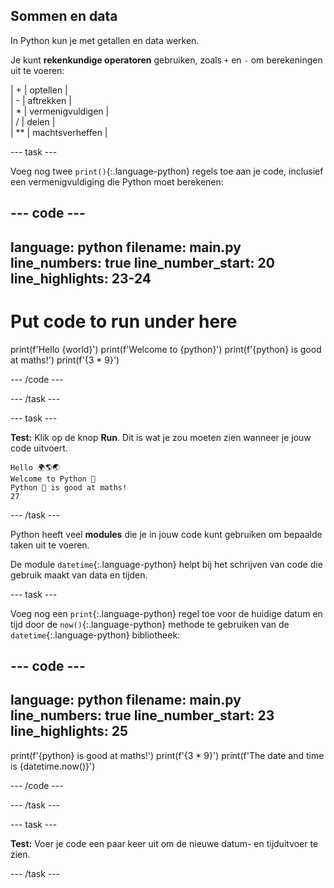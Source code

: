 ## Sommen en data

In Python kun je met getallen en data werken.

Je kunt **rekenkundige operatoren** gebruiken, zoals `+` en `-`  om berekeningen uit te voeren:

| + | optellen |   
| - | aftrekken |   
| * | vermenigvuldigen |   
| / | delen |   
| ** | machtsverheffen |


--- task ---

Voeg nog twee `print()`{:.language-python} regels toe aan je code, inclusief een vermenigvuldiging die Python moet berekenen:

--- code ---
---
language: python filename: main.py line_numbers: true line_number_start: 20
line_highlights: 23-24
---
# Put code to run under here
print(f'Hello {world}') print(f'Welcome to {python}') print(f'{python} is good at maths!') print(f'{3 * 9}')

--- /code ---

--- /task ---

--- task ---

**Test:** Klik op de knop **Run**. Dit is wat je zou moeten zien wanneer je jouw code uitvoert.

```
Hello 🌍🌎🌏
Welcome to Python 🐍
Python 🐍 is good at maths!
27
```

--- /task ---

Python heeft veel **modules** die je in jouw code kunt gebruiken om bepaalde taken uit te voeren.

De module `datetime`{:.language-python} helpt bij het schrijven van code die gebruik maakt van data en tijden.

--- task ---

Voeg nog een `print`{:.language-python} regel toe voor de huidige datum en tijd door de `now()`{:.language-python} methode te gebruiken van de `datetime`{:.language-python} bibliotheek:

--- code ---
---
language: python filename: main.py line_numbers: true line_number_start: 23
line_highlights: 25
---

print(f'{python} is good at maths!') print(f'{3 * 9}') print(f'The date and time is {datetime.now()}')

--- /code ---

--- /task ---

--- task ---

**Test:** Voer je code een paar keer uit om de nieuwe datum- en tijduitvoer te zien.

--- /task ---


